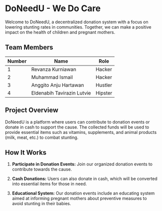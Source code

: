 # DoNeedU - We Do Care

Welcome to DoNeedU, a decentralized donation system with a focus on lowering stunting rates in communities. Together, we can make a positive impact on the health of children and pregnant mothers.

## Team Members

| Number | Name                                 | Role        |
|--------|--------------------------------------|-------------|
| 1      | Revanza Kurniawan                    | Hacker      |
| 2      | Muhammad Ismail                      | Hacker      |
| 3      | Anggito Anju Hartawan                | Hustler     |
| 4      | Eldenabih Tavirazin Lutvie           | Hipster     |

## Project Overview

DoNeedU is a platform where users can contribute to donation events or donate in cash to support the cause. The collected funds will be used to provide essential items such as vitamins, supplements, and animal products (milk, meat, etc.) to combat stunting.

## How It Works

1. **Participate in Donation Events:** Join our organized donation events to contribute towards the cause.

2. **Cash Donations:** Users can also donate in cash, which will be converted into essential items for those in need.

3. **Educational System:** Our donation events include an educating system aimed at informing pregnant mothers about preventive measures to avoid stunting in their babies.
